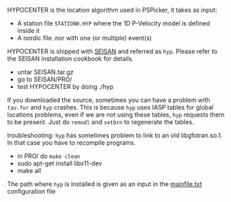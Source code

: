 HYPOCENTER is the location algorithm used in PSPicker, it takes as input:
* A station file `STATION0.HYP` where the 1D P-Velocity model is defined inside it
* A nordic file .nor with one (or multiple) event(s)

HYPOCENTER is shipped with [SEISAN](http://seisan.info/) and referred as `hyp`. Please refer to the SEISAN installation cookbook for details.
* untar SEISAN.tar.gz
* go to SEISAN/PRO/
* test HYPOCENTER by doing ./hyp

If you downloaded the source, sometimes you can have a problem with `tau.for` and `hyp` crashes. This is because `hyp` uses IASP tables for global locations problems, even if we are not using these tables, `hyp` requests them to be present. Just do `remodl` and `setbrn` to regenerate the tables.

troubleshooting: `hyp` has sometimes problem to link to an old libgfotran.so.1. In that case you have to recompile programs.  
* in PRO/ do `make clean`
* sudo apt-get install libx11-dev
* make all

The path where `hyp` is installed is given as an input in the [mainfile.txt](mainfile.md) configuration file
